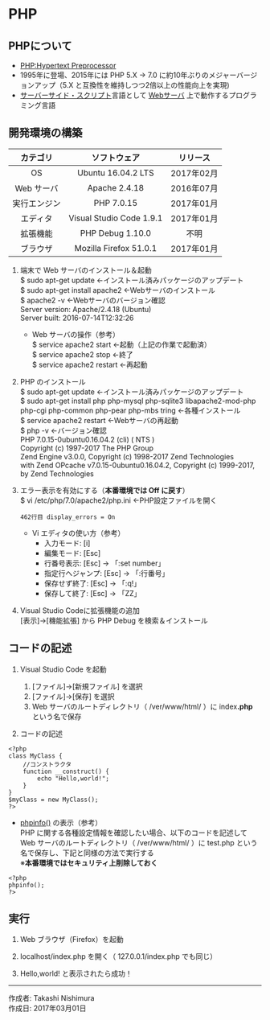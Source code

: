 # PHP

## PHPについて

* [PHP:Hypertext Preprocessor](https://ja.wikipedia.org/wiki/PHP:_Hypertext_Preprocessor)
* 1995年に登場、2015年には PHP 5.X → 7.0 に約10年ぶりのメジャーバージョンアップ（5.X と互換性を維持しつつ2倍以上の性能向上を実現)
* [サーバーサイド・スクリプト](http://bit.ly/2lajhCj)言語として [Webサーバ](http://bit.ly/2mbzR4D) 上で動作するプログラミング言語

## 開発環境の構築

|カテゴリ|ソフトウェア|リリース|
|:--:|:--:|:--:|
|OS|Ubuntu 16.04.2 LTS|2017年02月|
|Web サーバ|Apache 2.4.18|2016年07月|
|実行エンジン|PHP 7.0.15|2017年01月|
|エディタ|Visual Studio Code 1.9.1|2017年01月|
|拡張機能|PHP Debug 1.10.0|不明|
|ブラウザ|Mozilla Firefox 51.0.1|2017年01月|

1. 端末で Web サーバのインストール＆起動  
    $ sudo apt-get update ←インストール済みパッケージのアップデート  
    $ sudo apt-get install apache2 ←Webサーバのインストール  
    $ apache2 -v ←Webサーバのバージョン確認  
    Server version: Apache/2.4.18 (Ubuntu)  
    Server built:   2016-07-14T12:32:26  

    * Web サーバの操作（参考）  
        $ service apache2 start ←起動（上記の作業で起動済）  
        $ service apache2 stop ←終了  
        $ service apache2 restart ←再起動

1. PHP のインストール  
    $ sudo apt-get update ←インストール済みパッケージのアップデート  
    $ sudo apt-get install php php-mysql php-sqlite3 libapache2-mod-php php-cgi php-common php-pear php-mbs
tring ←各種インストール  
    $ service apache2 restart ←Webサーバの再起動  
    $ php -v ←バージョン確認  
    PHP 7.0.15-0ubuntu0.16.04.2 (cli) ( NTS )  
    Copyright (c) 1997-2017 The PHP Group  
    Zend Engine v3.0.0, Copyright (c) 1998-2017 Zend Technologies  
    with Zend OPcache v7.0.15-0ubuntu0.16.04.2, Copyright (c) 1999-2017, by Zend Technologies

1. エラー表示を有効にする（<b>本番環境では Off に戻す</b>）  
    $ vi /etc/php/7.0/apache2/php.ini ←PHP設定ファイルを開く  
    ```
    462行目 display_errors = On  
    ```
    * Vi エディタの使い方（参考）
        * 入力モード: [i]
        * 編集モード: [Esc]
        * 行番号表示: [Esc] → 「:set number」
        * 指定行へジャンプ: [Esc] → 「:行番号」
        * 保存せず終了: [Esc] → 「:q!」
        * 保存して終了: [Esc] → 「ZZ」

1. Visual Studio Codeに拡張機能の追加  
    [表示]→[機能拡張] から PHP Debug を検索＆インストール

## コードの記述

1. Visual Studio Code を起動
    1. [ファイル]→[新規ファイル] を選択
    1. [ファイル]→[保存] を選択
    1. Web サーバのルートディレクトリ（ /ver/www/html/ ）に index<b>.php</b> という名で保存  

1. コードの記述
```
<?php
class MyClass {
    //コンストラクタ
    function __construct() {
        echo "Hello,world!";
    }
}
$myClass = new MyClass();
?>
```

* [phpinfo()](http://php.net/manual/ja/function.phpinfo.php) の表示（参考）  
    PHP に関する各種設定情報を確認したい場合、以下のコードを記述して Web サーバのルートディレクトリ（ /ver/www/html/ ）に test.php という名で保存し、下記と同様の方法で実行する  
    ※<b>本番環境ではセキュリティ上削除しておく</b>

```
<?php
phpinfo();
?>
```

## 実行

1. Web ブラウザ（Firefox）を起動

1. localhost/index.php を開く（ 127.0.0.1/index.php でも同じ）

1. Hello,world! と表示されたら成功！

***
作成者: Takashi Nishimura  
作成日: 2017年03月01日
